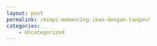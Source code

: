 ```yaml
---
layout: post
permalink: /mimpi-memancing-ikan-dengan-tangan/
categories:
    - Uncategorized
---
```


